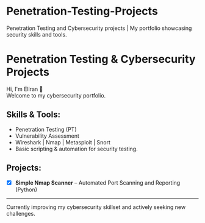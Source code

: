 # Penetration-Testing-Projects
Penetration Testing and Cybersecurity projects | My portfolio showcasing security skills and tools.
# Penetration Testing & Cybersecurity Projects

Hi, I'm Eliran 👋  
Welcome to my cybersecurity portfolio.

## Skills & Tools:
- Penetration Testing (PT)
- Vulnerability Assessment
- Wireshark | Nmap | Metasploit | Snort
- Basic scripting & automation for security testing.

## Projects:

- [x] **Simple Nmap Scanner** – Automated Port Scanning and Reporting (Python)

---

Currently improving my cybersecurity skillset and actively seeking new challenges.
